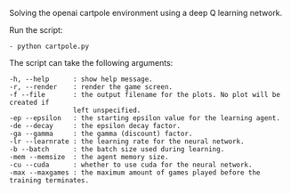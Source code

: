 Solving the openai cartpole environment using a deep Q learning network.

Run the script:

    - python cartpole.py

The script can take the following arguments:

    -h, --help      : show help message.
    -r, --render    : render the game screen.
    -f --file       : the output filename for the plots. No plot will be created if 
                    left unspecified.
    -ep --epsilon   : the starting epsilon value for the learning agent.
    -de --decay     : the epsilon decay factor.
    -ga --gamma     : the gamma (discount) factor.
    -lr --learnrate : the learning rate for the neural network.
    -b --batch      : the batch size used during learning.
    -mem --memsize  : the agent memory size.
    -cu --cuda      : whether to use cuda for the neural network.
    -max --maxgames : the maximum amount of games played before the training terminates.